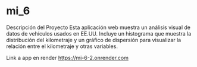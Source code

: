 # mi_6
Descripción del Proyecto
Esta aplicación web muestra un análisis visual de datos de vehículos usados en EE.UU. Incluye un histograma que muestra la distribución del kilometraje y un gráfico de dispersión para visualizar la relación entre el kilometraje y otras variables.

Link a app en render https://mi-6-2.onrender.com